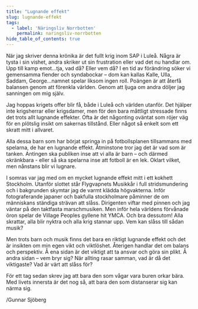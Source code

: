 ```yaml
---
title: "Lugnande effekt"
slug: lugnande-effekt
tags:
  - label: 'Näringsliv Norrbotten'
    permalink: naringsliv-norrbotten
hide_table_of_contents: true
---
```

När jag skriver denna krönika är det fullt krig inom SAP i Luleå. Några är tysta i sin vishet, andra skriker ut sin frustration eller vad det nu handlar om. Upp till kamp emot…tja, vad då? Eller vem då? I en tid av förändring söker vi gemensamma fiender och syndabockar – dom kan kallas Kalle, Ulla, Saddam, George…namnet spelar liksom ingen roll. Poängen är att återfå balansen genom att förenkla världen. Genom att ljuga om andra döljer jag sanningen om mig själv.

<!--truncate-->

Jag hoppas krigets offer blir få, både i Luleå och världen utanför. Det hjälper inte krigsherrar eller krigsdamer, men för den bara måttligt stressade finns det trots allt lugnande effekter. Ofta är det någonting oväntat som röjer väg för en plötslig insikt om sakernas tillstånd. Eller något så enkelt som ett skratt mitt i allvaret.

Alla dessa barn som har börjat springa in på fotbollsplanen tillsammans med spelarna, de har en lugnande effekt. Åtminstone tror jag det är vad som är tanken. Antingen ska publiken inse att vi alla är barn – och därmed okränkbara - eller så ska spelarna inse att fotboll är en lek. Oklart vilket, men nånstans blir vi lugnare.

I somras var jag med om en mycket lugnande effekt mitt i ett kokhett Stockholm. Utanför slottet står Flygvapnets Musikkår i full stridsmundering och i bakgrunden skymtar jag de varmt klädda högvakterna. Inför fotograferande japaner och bakfulla stockholmare påminner de om människans ständiga strävan att slåss. Dirigenten viftar med pinnen och jag väntar på den taktfasta marschmusiken. Men inför hela världens förvånade öron spelar de Village Peoples gyllene hit YMCA. Och bra dessutom! Alla skrattar, alla blir nyktra och alla krig stannar upp. Vem kan slåss till sådan musik?

Men trots barn och musik finns det bara en riktigt lugnande effekt och det är insikten om min egen vikt och viktlöshet. Återigen handlar det om balans och perspektiv. Å ena sidan är det viktigt att ta ansvar och göra sin plikt. Å andra sidan – vem bryr sig? När allting rasar samman, vad är då det viktigaste? Vad är värt att slåss för?

För ett tag sedan skrev jag att bara den som vågar vara buren orkar bära. Med livets innersta är det nog så, att bara den som distanserar sig kan närma sig.

/Gunnar Sjöberg
